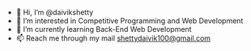 - 👋 Hi, I’m @daivikshetty
- 👀 I’m interested in Competitive Programming and Web Development
- 🌱 I’m currently learning Back-End Web Development
- 📫 Reach me through my mail shettydaivik100@gmail.com

<!---
daivikshetty/daivikshetty is a ✨ special ✨ repository because its `README.md` (this file) appears on your GitHub profile.
You can click the Preview link to take a look at your changes.
--->
